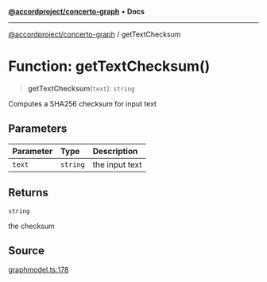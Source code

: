 [**@accordproject/concerto-graph**](../README.md) • **Docs**

***

[@accordproject/concerto-graph](../README.md) / getTextChecksum

# Function: getTextChecksum()

> **getTextChecksum**(`text`): `string`

Computes a SHA256 checksum for input text

## Parameters

| Parameter | Type | Description |
| :------ | :------ | :------ |
| `text` | `string` | the input text |

## Returns

`string`

the checksum

## Source

[graphmodel.ts:178](https://github.com/accordproject/lab-concerto-graph/blob/0563543f1fdc8f8f027cd4b4eb91d11b07eff3b4/src/graphmodel.ts#L178)
